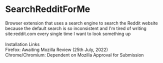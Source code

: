 # SearchRedditForMe
Browser extension that uses a search engine to search the Reddit website because the default search is so inconsistent
and I'm tired of writing site:reddit.com every single time I want to look something up
<br><br>
Installation Links<br>
Firefox: Awaiting Mozilla Review (25th July, 2022)<br>
Chrome/Chromium: Dependent on Mozilla Approval for Submission
